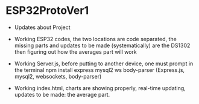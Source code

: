 # ESP32ProtoVer1

- Updates about Project

- Working ESP32 codes, the two locations are code separated, the missing parts and updates to be made (systematically) are the DS1302 then figuring out how the averages part will work
- Working Server.js, before putting to another device, one must prompt in the terminal npm install express mysql2 ws body-parser (Express.js, mysql2, websockets, body-parser)
- Working index.html, charts are showing properly, real-time updating, updates to be made: the average part.
